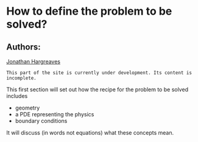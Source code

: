 # How to define the problem to be solved?

## Authors:
[Jonathan Hargreaves](https://knowledgebase.acoustics.ac.uk/community/bios.html#jonathan-hargreaves)

```{warning}
This part of the site is currently under development. Its content is incomplete.
```

This first section will set out how the recipe for the problem to be solved includes
* geometry
* a PDE representing the physics
* boundary conditions

It will discuss (in words not equations) what these concepts mean.
